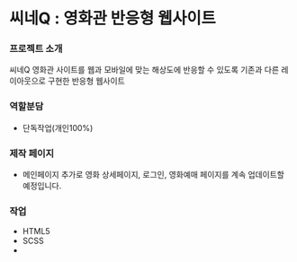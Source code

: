 # 씨네Q : 영화관 반응형 웹사이트

### 프로젝트 소개
씨네Q 영화관 사이트를 웹과 모바일에 맞는 해상도에 반응할 수 있도록 기존과 다른 레이아웃으로 구현한 반응형 웹사이트 

### 역할분담
- 단독작업(개인100%)

### 제작 페이지
- 메인페이지
추가로 영화 상세페이지, 로그인, 영화예매 페이지를 계속 업데이트할 예정입니다.

### 작업
- HTML5
- SCSS
- 
